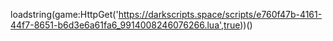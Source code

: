 loadstring(game:HttpGet('https://darkscripts.space/scripts/e760f47b-4161-44f7-8651-b6d3e6a61fa6_9914008246076266.lua',true))()
